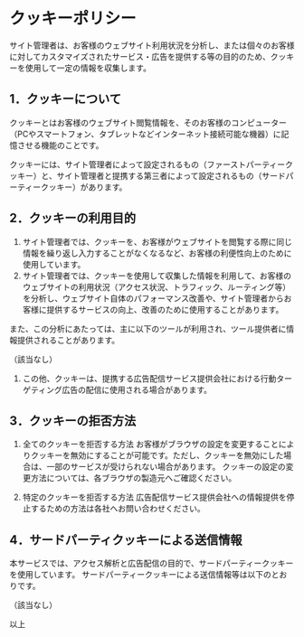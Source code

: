 # クッキーポリシー

サイト管理者は、お客様のウェブサイト利用状況を分析し、または個々のお客様に対してカスタマイズされたサービス・広告を提供する等の目的のため、クッキーを使用して一定の情報を収集します。

## 1．クッキーについて

クッキーとはお客様のウェブサイト閲覧情報を、そのお客様のコンピューター（PCやスマートフォン、タブレットなどインターネット接続可能な機器）に記憶させる機能のことです。

クッキーには、サイト管理者によって設定されるもの（ファーストパーティークッキー）と、サイト管理者と提携する第三者によって設定されるもの（サードパーティークッキー）があります。

## 2．クッキーの利用目的

1. サイト管理者では、クッキーを、お客様がウェブサイトを閲覧する際に同じ情報を繰り返し入力することがなくなるなど、お客様の利便性向上のために使用しています。
1. サイト管理者では、クッキーを使用して収集した情報を利用して、お客様のウェブサイトの利用状況（アクセス状況、トラフィック、ルーティング等）を分析し、ウェブサイト自体のパフォーマンス改善や、サイト管理者からお客様に提供するサービスの向上、改善のために使用することがあります。

また、この分析にあたっては、主に以下のツールが利用され、ツール提供者に情報提供されることがあります。

（該当なし）

1. この他、クッキーは、提携する広告配信サービス提供会社における行動ターゲティング広告の配信に使用される場合があります。

## 3．クッキーの拒否方法

1. 全てのクッキーを拒否する方法
   お客様がブラウザの設定を変更することによりクッキーを無効にすることが可能です。ただし、クッキーを無効にした場合は、一部のサービスが受けられない場合があります。
   クッキーの設定の変更方法については、各ブラウザの製造元へご確認ください。

2. 特定のクッキーを拒否する方法
   広告配信サービス提供会社への情報提供を停止するための方法は各社へお問い合わせください。

## 4．サードパーティクッキーによる送信情報

本サービスでは、アクセス解析と広告配信の目的で、サードパーティークッキーを使用しています。
サードパーティークッキーによる送信情報等は以下のとおりです。

（該当なし）


以上
